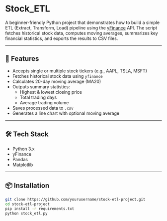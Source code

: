 # Stock_ETL
A beginner-friendly Python project that demonstrates how to build a simple ETL (Extract, Transform, Load) pipeline using the [yFinance](https://pypi.org/project/yfinance/) API. The script fetches historical stock data, computes moving averages, summarizes key financial statistics, and exports the results to CSV files.

---

## 🚀 Features

- Accepts single or multiple stock tickers (e.g., AAPL, TSLA, MSFT)
- Fetches historical stock data using `yfinance`
- Calculates 20-day moving average (MA20)
- Outputs summary statistics:
  - Highest & lowest closing price
  - Total trading days
  - Average trading volume
- Saves processed data to `.csv`
- Generates a line chart with optional moving average

---

## 🛠️ Tech Stack

- Python 3.x
- yFinance
- Pandas
- Matplotlib

---

## 📦 Installation

```bash
git clone https://github.com/yourusername/stock-etl-project.git
cd stock-etl-project
pip install -r requirements.txt
python stock_etl.py
